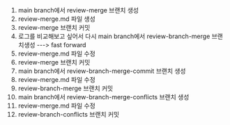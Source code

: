 1. main branch에서 review-merge 브랜치 생성
2. review-merge.md 파일 생성
3. review-merge 브랜치 커밋
4. 로그를 비교해보고 싶어서 다시 main branch에서 review-branch-merge 브랜치생성
---> fast forward
5. review-merge.md 파일 수정
6. review-merge 브랜치 커밋
7. main branch에서 review-branch-merge-commit 브랜치 생성
8. review-merge.md 파일 수정
9. review-branch-merge 브랜치 커밋
10. main branch에서 review-branch-merge-conflicts 브랜치 생성
8. review-merge.md 파일 수정
9. review-branch-conflicts 브랜치 커밋
